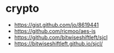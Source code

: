 # crypto

* https://gist.github.com/jo/8619441
* https://github.com/ricmoo/aes-js
* https://github.com/bitwiseshiftleft/sjcl
* https://bitwiseshiftleft.github.io/sjcl/
